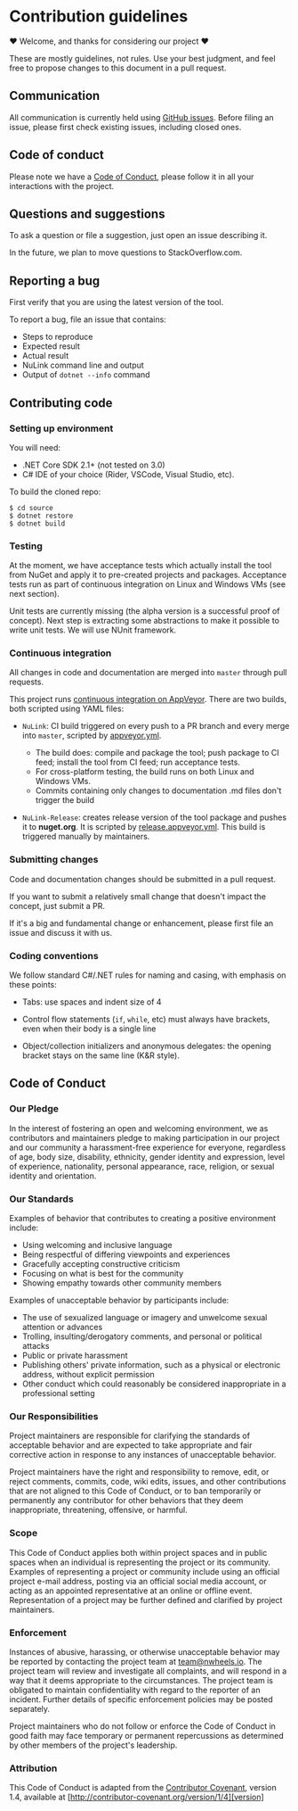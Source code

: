 # Contribution guidelines

:heart: Welcome, and thanks for considering our project :heart:

These are mostly guidelines, not rules. Use your best judgment, and feel free to propose changes to this document in a pull request.

## Communication

All communication is currently held using [GitHub issues](https://github.com/felix-b/NuLink/issues). Before filing an issue, please first check existing issues, including closed ones.

## Code of conduct

Please note we have a [Code of Conduct](#Code-of-conduct), please follow it in all your interactions with the project.

## Questions and suggestions

To ask a question or file a suggestion, just open an issue describing it. 

In the future, we plan to move questions to StackOverflow.com.

## Reporting a bug

First verify that you are using the latest version of the tool.

To report a bug, file an issue that contains:
- Steps to reproduce
- Expected result
- Actual result
- NuLink command line and output
- Output of `dotnet --info` command

## Contributing code

### Setting up environment

You will need:

- .NET Core SDK 2.1+ (not tested on 3.0)
- C# IDE of your choice (Rider, VSCode, Visual Studio, etc).

To build the cloned repo:

```
$ cd source
$ dotnet restore
$ dotnet build
```

### Testing

At the moment, we have acceptance tests which actually install the tool from NuGet and apply it to pre-created projects and packages. Acceptance tests run as part of continuous integration on Linux and Windows VMs (see next section). 

Unit tests are currently missing (the alpha version is a successful proof of concept). Next step is extracting some abstractions to make it possible to write unit tests. We will use NUnit framework.

### Continuous integration

All changes in code and documentation are merged into `master` through pull requests. 

This project runs [continuous integration on AppVeyor](https://ci.appveyor.com/project/felix-b/nulink). There are two builds, both scripted using YAML files:

- `NuLink`: CI build triggered on every push to a PR branch and every merge into `master`, scripted by [appveyor.yml](appveyor.yml). 
  - The build does: compile and package the tool; push package to CI feed; install the tool from CI feed; run acceptance tests. 
  - For cross-platform testing, the build runs on both Linux and Windows VMs.
  - Commits containing only changes to documentation .md files don't trigger the build

- `NuLink-Release`: creates release version of the tool package and pushes it to **nuget.org**. It is scripted by [release.appveyor.yml](release.appveyor.yml). This build is triggered manually by maintainers.

### Submitting changes

Code and documentation changes should be submitted in a pull request.

If you want to submit a relatively small change that doesn't impact the concept, just submit a PR.

If it's a big and fundamental change or enhancement, please first file an issue and discuss it with us.

### Coding conventions

We follow standard C#/.NET rules for naming and casing, with emphasis on these points:

- Tabs: use spaces and indent size of 4

- Control flow statements (`if`, `while`, etc) must always have brackets, even when their body is a single line

- Object/collection initializers and anonymous delegates: the opening bracket stays on the same line (K&R style).

## Code of Conduct

### Our Pledge

In the interest of fostering an open and welcoming environment, we as contributors and maintainers pledge to making participation in our project and our community a harassment-free experience for everyone, regardless of age, body size, disability, ethnicity, gender identity and expression, level of experience, nationality, personal appearance, race, religion, or sexual identity and orientation.

### Our Standards

Examples of behavior that contributes to creating a positive environment include:

* Using welcoming and inclusive language
* Being respectful of differing viewpoints and experiences
* Gracefully accepting constructive criticism
* Focusing on what is best for the community
* Showing empathy towards other community members

Examples of unacceptable behavior by participants include:

* The use of sexualized language or imagery and unwelcome sexual attention or advances
* Trolling, insulting/derogatory comments, and personal or political attacks
* Public or private harassment
* Publishing others' private information, such as a physical or electronic address, without explicit permission
* Other conduct which could reasonably be considered inappropriate in a professional setting

### Our Responsibilities

Project maintainers are responsible for clarifying the standards of acceptable behavior and are expected to take appropriate and fair corrective action in response to any instances of unacceptable behavior.

Project maintainers have the right and responsibility to remove, edit, or reject comments, commits, code, wiki edits, issues, and other contributions that are not aligned to this Code of Conduct, or to ban temporarily or permanently any contributor for other behaviors that they deem inappropriate, threatening, offensive, or harmful.

### Scope

This Code of Conduct applies both within project spaces and in public spaces when an individual is representing the project or its community. Examples of representing a project or community include using an official project e-mail address, posting via an official social media account, or acting as an appointed representative at an online or offline event. Representation of a project may be further defined and clarified by project maintainers.

### Enforcement

Instances of abusive, harassing, or otherwise unacceptable behavior may be reported by contacting the project team at [team@nwheels.io](mailto:team@nwheels.io). The project team will review and investigate all complaints, and will respond in a way that it deems appropriate to the circumstances. The project team is obligated to maintain confidentiality with regard to the reporter of an incident. Further details of specific enforcement policies may be posted separately.

Project maintainers who do not follow or enforce the Code of Conduct in good faith may face temporary or permanent repercussions as determined by other members of the project's leadership.

### Attribution

This Code of Conduct is adapted from the [Contributor Covenant][homepage], version 1.4, available at [http://contributor-covenant.org/version/1/4][version]

[homepage]: http://contributor-covenant.org
[version]: http://contributor-covenant.org/version/1/4/
